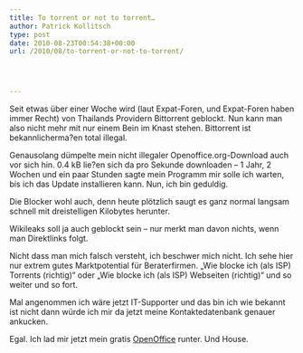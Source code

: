 ```yaml
---
title: To torrent or not to torrent…
author: Patrick Kollitsch
type: post
date: 2010-08-23T00:54:38+00:00
url: /2010/08/to-torrent-or-not-to-torrent/




---
```

Seit etwas über einer Woche wird (laut Expat-Foren, und Expat-Foren haben immer Recht) von Thailands Providern Bittorrent geblockt. Nun kann man also nicht mehr mit nur einem Bein im Knast stehen. Bittorrent ist bekannlicherma?en total illegal.

Genausolang dümpelte mein nicht illegaler Openoffice.org-Download auch vor sich hin. 0.4 kB lie?en sich da pro Sekunde downloaden &#8211; 1 Jahr, 2 Wochen und ein paar Stunden sagte mein Programm mir solle ich warten, bis ich das Update installieren kann. Nun, ich bin geduldig.

Die Blocker wohl auch, denn heute plötzlich saugt es ganz normal langsam schnell mit dreistelligen Kilobytes herunter. 

Wikileaks soll ja auch geblockt sein &#8211; nur merkt man davon nichts, wenn man Direktlinks folgt. 

Nicht dass man mich falsch versteht, ich beschwer mich nicht. Ich sehe hier nur extrem gutes Marktpotential für Beraterfirmen. &#8222;Wie blocke ich (als <span class="caps">ISP</span>) Torrents (richtig)&#8220; oder &#8222;Wie blocke ich (als <span class="caps">ISP</span>) Webseiten (richtig)&#8220; und so weiter und so fort.

Mal angenommen ich wäre jetzt IT-Supporter und das bin ich wie bekannt ist nicht dann würde ich mir da jetzt meine Kontaktedatenbank genauer ankucken.

Egal. Ich lad mir jetzt mein gratis [OpenOffice][1] runter. Und House.

 [1]: http://openoffice.org